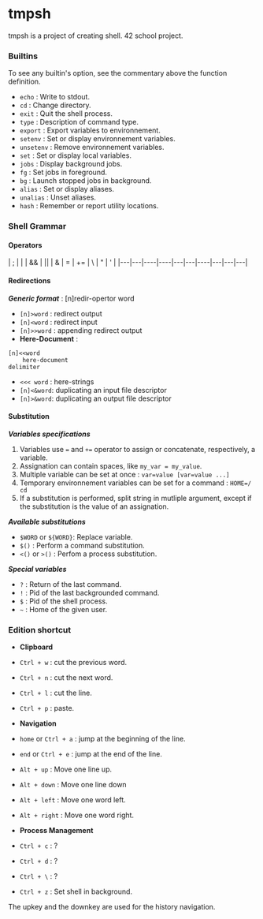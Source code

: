 

# tmpsh
tmpsh is a project of creating shell. 42 school project.

### Builtins

To see any builtin's option, see the commentary above the function definition.
- `echo` : Write to stdout.
- `cd` : Change directory.
- `exit` : Quit the shell process.
- `type` : Description of command type.
- `export` : Export variables to environnement.
- `setenv` : Set or display environnement variables.
- `unsetenv` : Remove environnement variables.
- `set` : Set or display local variables.
- `jobs` : Display background jobs.
- `fg` : Set jobs in foreground.
- `bg` : Launch stopped jobs in background.
- `alias` : Set or display aliases.
- `unalias` : Unset aliases.
- `hash` : Remember or report utility locations.

### Shell Grammar

#### Operators

| ; | | | && | || | & | = | += | \ | " | ' |
|---|---|----|----|---|---|----|---|---|---|

#### Redirections

__*Generic format*__ : [n]redir-opertor word

- `[n]>word` : redirect output
- `[n]<word` : redirect input
- `[n]>>word` : appending redirect output
- **Here-Document** :
```
[n]<<word
    here-document
delimiter
```
- `<<< word` : here-strings
- `[n]<&word`: duplicating an input file descriptor
- `[n]>&word`: duplicating an output file descriptor

#### Substitution

***Variables specifications***
1. Variables use `=` and `+=` operator to assign or concatenate, respectively, a variable.
2. Assignation can contain spaces, like `my_var = my_value`.
3. Multiple variable can be set at once : `var=value [var=value ...]`
4. Temporary environnement variables can be set for a command : `HOME=/ cd`
5. If a substitution is performed, split string in mutliple argument, except if the substitution is the value of an assignation.

***Available substitutions***
- `$WORD` or `${WORD}`: Replace variable.
- `$()` : Perform a command substitution.
- `<()` or `>()` : Perfom a process substitution.

***Special variables***
- `?` : Return of the last command.
- `!` : Pid of the last backgrounded command.
- `$` : Pid of the shell process.
- `~` : Home of the given user.

### Edition shortcut

- **Clipboard**
 - `Ctrl + w` : cut the previous word.
 - `Ctrl + n` : cut the next word.
 - `Ctrl + l` : cut the line.
 - `Ctrl + p` : paste.


- **Navigation**
 - `home` or `Ctrl + a` : jump at the beginning of the line.
 - `end` or `Ctrl + e` : jump at the end of the line.
 - `Alt + up` : Move one line up.
 - `Alt + down` : Move one line down
 - `Alt + left` : Move one word left.
 - `Alt + right` : Move one word right.


- **Process Management**
 - `Ctrl + c` : ?
 - `Ctrl + d` : ?
 - `Ctrl + \` : ?
 - `Ctrl + z` : Set shell in background.

The upkey and the downkey are used for the history navigation.
